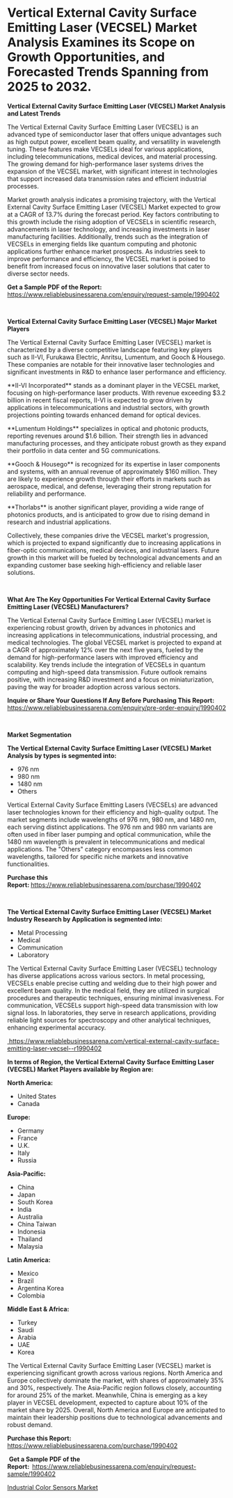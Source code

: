 <p><h1>Vertical External Cavity Surface Emitting Laser (VECSEL) Market Analysis Examines its Scope on Growth Opportunities, and Forecasted Trends Spanning from 2025 to 2032.</h1></p><p><strong>Vertical External Cavity Surface Emitting Laser (VECSEL) Market Analysis and Latest Trends</strong></p>
<p><p>The Vertical External Cavity Surface Emitting Laser (VECSEL) is an advanced type of semiconductor laser that offers unique advantages such as high output power, excellent beam quality, and versatility in wavelength tuning. These features make VECSELs ideal for various applications, including telecommunications, medical devices, and material processing. The growing demand for high-performance laser systems drives the expansion of the VECSEL market, with significant interest in technologies that support increased data transmission rates and efficient industrial processes.</p><p>Market growth analysis indicates a promising trajectory, with the Vertical External Cavity Surface Emitting Laser (VECSEL) Market expected to grow at a CAGR of 13.7% during the forecast period. Key factors contributing to this growth include the rising adoption of VECSELs in scientific research, advancements in laser technology, and increasing investments in laser manufacturing facilities. Additionally, trends such as the integration of VECSELs in emerging fields like quantum computing and photonic applications further enhance market prospects. As industries seek to improve performance and efficiency, the VECSEL market is poised to benefit from increased focus on innovative laser solutions that cater to diverse sector needs.</p></p>
<p><strong>Get a Sample PDF of the Report:&nbsp;</strong> <a href="https://www.reliablebusinessarena.com/enquiry/request-sample/1990402?utm_campaign=2130&utm_medium=2&utm_source=Github&utm_content=ia&utm_term=13022025&utm_id=vertical-external-cavity-surface-emitting-laser-vecsel">https://www.reliablebusinessarena.com/enquiry/request-sample/1990402</a></p>
<p>&nbsp;</p>
<p><strong>Vertical External Cavity Surface Emitting Laser (VECSEL) Major Market Players</strong></p>
<p><p>The Vertical External Cavity Surface Emitting Laser (VECSEL) market is characterized by a diverse competitive landscape featuring key players such as II-VI, Furukawa Electric, Anritsu, Lumentum, and Gooch & Housego. These companies are notable for their innovative laser technologies and significant investments in R&D to enhance laser performance and efficiency.</p><p>**II-VI Incorporated** stands as a dominant player in the VECSEL market, focusing on high-performance laser products. With revenue exceeding $3.2 billion in recent fiscal reports, II-VI is expected to grow driven by applications in telecommunications and industrial sectors, with growth projections pointing towards enhanced demand for optical devices.</p><p>**Lumentum Holdings** specializes in optical and photonic products, reporting revenues around $1.6 billion. Their strength lies in advanced manufacturing processes, and they anticipate robust growth as they expand their portfolio in data center and 5G communications.</p><p>**Gooch & Housego** is recognized for its expertise in laser components and systems, with an annual revenue of approximately $160 million. They are likely to experience growth through their efforts in markets such as aerospace, medical, and defense, leveraging their strong reputation for reliability and performance.</p><p>**Thorlabs** is another significant player, providing a wide range of photonics products, and is anticipated to grow due to rising demand in research and industrial applications.</p><p>Collectively, these companies drive the VECSEL market's progression, which is projected to expand significantly due to increasing applications in fiber-optic communications, medical devices, and industrial lasers. Future growth in this market will be fueled by technological advancements and an expanding customer base seeking high-efficiency and reliable laser solutions.</p></p>
<p>&nbsp;</p>
<p><strong>What Are The Key Opportunities For Vertical External Cavity Surface Emitting Laser (VECSEL) Manufacturers?</strong></p>
<p><p>The Vertical External Cavity Surface Emitting Laser (VECSEL) market is experiencing robust growth, driven by advances in photonics and increasing applications in telecommunications, industrial processing, and medical technologies. The global VECSEL market is projected to expand at a CAGR of approximately 12% over the next five years, fueled by the demand for high-performance lasers with improved efficiency and scalability. Key trends include the integration of VECSELs in quantum computing and high-speed data transmission. Future outlook remains positive, with increasing R&D investment and a focus on miniaturization, paving the way for broader adoption across various sectors.</p></p>
<p><strong>Inquire or Share Your Questions If Any Before Purchasing This Report:</strong> <a href="https://www.reliablebusinessarena.com/enquiry/pre-order-enquiry/1990402?utm_campaign=2130&utm_medium=2&utm_source=Github&utm_content=ia&utm_term=13022025&utm_id=vertical-external-cavity-surface-emitting-laser-vecsel">https://www.reliablebusinessarena.com/enquiry/pre-order-enquiry/1990402</a></p>
<p>&nbsp;</p>
<p><strong>Market Segmentation</strong></p>
<p><strong>The Vertical External Cavity Surface Emitting Laser (VECSEL) Market Analysis by types is segmented into:</strong></p>
<p><ul><li>976 nm</li><li>980 nm</li><li>1480 nm</li><li>Others</li></ul></p>
<p><p>Vertical External Cavity Surface Emitting Lasers (VECSELs) are advanced laser technologies known for their efficiency and high-quality output. The market segments include wavelengths of 976 nm, 980 nm, and 1480 nm, each serving distinct applications. The 976 nm and 980 nm variants are often used in fiber laser pumping and optical communication, while the 1480 nm wavelength is prevalent in telecommunications and medical applications. The "Others" category encompasses less common wavelengths, tailored for specific niche markets and innovative functionalities.</p></p>
<p><strong>Purchase this Report:&nbsp;</strong><a href="https://www.reliablebusinessarena.com/purchase/1990402?utm_campaign=2130&utm_medium=2&utm_source=Github&utm_content=ia&utm_term=13022025&utm_id=vertical-external-cavity-surface-emitting-laser-vecsel">https://www.reliablebusinessarena.com/purchase/1990402</a></p>
<p>&nbsp;</p>
<p><strong>The Vertical External Cavity Surface Emitting Laser (VECSEL) Market Industry Research by Application is segmented into:</strong></p>
<p><ul><li>Metal Processing</li><li>Medical</li><li>Communication</li><li>Laboratory</li></ul></p>
<p><p>The Vertical External Cavity Surface Emitting Laser (VECSEL) technology has diverse applications across various sectors. In metal processing, VECSELs enable precise cutting and welding due to their high power and excellent beam quality. In the medical field, they are utilized in surgical procedures and therapeutic techniques, ensuring minimal invasiveness. For communication, VECSELs support high-speed data transmission with low signal loss. In laboratories, they serve in research applications, providing reliable light sources for spectroscopy and other analytical techniques, enhancing experimental accuracy.</p></p>
<p><a href="https://www.reliablebusinessarena.com/vertical-external-cavity-surface-emitting-laser-vecsel--r1990402?utm_campaign=2130&utm_medium=2&utm_source=Github&utm_content=ia&utm_term=13022025&utm_id=vertical-external-cavity-surface-emitting-laser-vecsel">&nbsp;https://www.reliablebusinessarena.com/vertical-external-cavity-surface-emitting-laser-vecsel--r1990402</a></p>
<p><strong>In terms of Region, the Vertical External Cavity Surface Emitting Laser (VECSEL) Market Players available by Region are:</strong></p>
<p>
    <p> <strong> North America: </strong>
        <ul>
            <li>United States</li>
            <li>Canada</li>
        </ul>
        </p> 
    <p> <strong> Europe: </strong>
        <ul>
            <li>Germany</li>
            <li>France</li>
            <li>U.K.</li>
            <li>Italy</li>
            <li>Russia</li>
        </ul>
        </p> 
    <p> <strong> Asia-Pacific: </strong>
        <ul>
            <li>China</li>
            <li>Japan</li>
            <li>South Korea</li>
            <li>India</li>
            <li>Australia</li>
            <li>China Taiwan</li>
            <li>Indonesia</li>
            <li>Thailand</li>
            <li>Malaysia</li>
        </ul>
        </p> 
    <p> <strong> Latin America: </strong>
        <ul>
            <li>Mexico</li>
            <li>Brazil</li>
            <li>Argentina Korea</li>
            <li>Colombia</li>
        </ul>
        </p> 
    <p> <strong> Middle East & Africa: </strong>
        <ul>
            <li>Turkey</li>
            <li>Saudi</li>
            <li>Arabia</li>
            <li>UAE</li>
            <li>Korea</li>
        </ul>
    </p>
    </p>
<p><p>The Vertical External Cavity Surface Emitting Laser (VECSEL) market is experiencing significant growth across various regions. North America and Europe collectively dominate the market, with shares of approximately 35% and 30%, respectively. The Asia-Pacific region follows closely, accounting for around 25% of the market. Meanwhile, China is emerging as a key player in VECSEL development, expected to capture about 10% of the market share by 2025. Overall, North America and Europe are anticipated to maintain their leadership positions due to technological advancements and robust demand.</p></p>
<p><strong>Purchase this Report: </strong><a href="https://www.reliablebusinessarena.com/purchase/1990402?utm_campaign=2130&utm_medium=2&utm_source=Github&utm_content=ia&utm_term=13022025&utm_id=vertical-external-cavity-surface-emitting-laser-vecsel">https://www.reliablebusinessarena.com/purchase/1990402</a></p>
<p>&nbsp;<strong>Get a Sample PDF of the Report:&nbsp;&nbsp;</strong><a href="https://www.reliablebusinessarena.com/enquiry/request-sample/1990402?utm_campaign=2130&utm_medium=2&utm_source=Github&utm_content=ia&utm_term=13022025&utm_id=vertical-external-cavity-surface-emitting-laser-vecsel">https://www.reliablebusinessarena.com/enquiry/request-sample/1990402</a></p>
<p><strong></strong></p>
<p><p><a href="https://github.com/delindacallegari68/Market-Research-Report-List-1/blob/main/industrial-color-sensors-market.md?utm_campaign=2130&utm_medium=2&utm_source=Github&utm_content=ia&utm_term=13022025&utm_id=vertical-external-cavity-surface-emitting-laser-vecsel">Industrial Color Sensors Market</a></p></p>